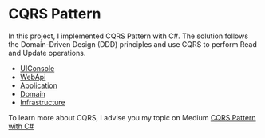 # CQRS Pattern 

In this project, I implemented CQRS Pattern with C#. The solution follows the Domain-Driven Design (DDD) principles and use CQRS to perform Read and Update operations. 

* [UIConsole](./UIConsole)
* [WebApi](./WebApi)
* [Application](./Application)
* [Domain](./Domaine)
* [Infrastructure](./Infrastructure)

To learn more about CQRS, I advise you my topic on Medium
[CQRS Pattern with C#](https://medium.com/@abdelmajid.baco/cqrs-pattern-with-c-a9aff05aae3f)
